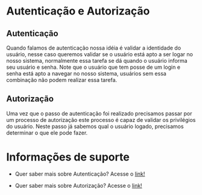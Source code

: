 # Autenticação e Autorização

## Autenticação

Quando falamos de autenticação nossa idéia é validar a identidade do usuário, nesse caso
queremos validar se o usuário está apto a ser logar no nosso sistema, normalmente essa tarefa
se dá quando o usuário informa seu usuário e senha. Note que o usuário que tem posse
de um login e senha está apto a navegar no nosso sistema, usuários sem essa combinação
não podem realizar essa tarefa. 

## Autorização

Uma vez que o passo de autenticação foi realizado precisamos passar por um processo de autorização
este processo é capaz de validar os privilégios do usuário. Neste passo já sabemos qual o usuário logado, 
precisamos determinar o que ele pode fazer.

# Informações de suporte

* Quer saber mais sobre Autenticação? Acesse o [link!](https://auth0.com/docs/authorization/authentication-and-authorization)

* Quer saber mais sobre Autorização? Acesse o [link!](https://auth0.com/docs/authorization/authentication-and-authorization)